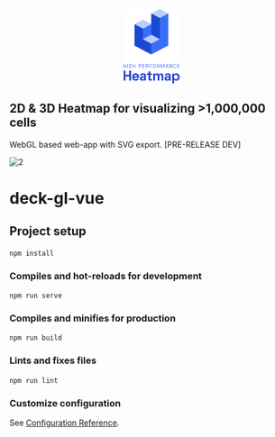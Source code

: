 <p align="center">
 <a href=""><img width="20%" src="docs/resources/header_logo.svg" /></a>
</p>

## 2D & 3D Heatmap for visualizing >1,000,000 cells
WebGL based web-app with SVG export.
[PRE-RELEASE DEV]

![2](https://user-images.githubusercontent.com/26855197/98729845-c790f100-239b-11eb-8093-ac387629b8b3.gif)

# deck-gl-vue

## Project setup
```
npm install
```

### Compiles and hot-reloads for development
```
npm run serve
```

### Compiles and minifies for production
```
npm run build
```

### Lints and fixes files
```
npm run lint
```

### Customize configuration
See [Configuration Reference](https://cli.vuejs.org/config/).
